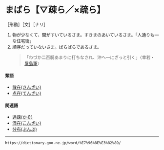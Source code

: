 # まばら【▽疎ら／×疏ら】

［形動］［文］［ナリ］
1. 物が少なくて、間がすいているさま。すきまのあいているさま。「人通りも―な住宅街」
2. 順序だっていないさま。ばらばらであるさま。
    >「わづか二百騎あまりに打ちなされ、沖へ―にざっと引く」〈幸若・[屋島軍](https://dictionary.goo.ne.jp/word/%E5%B1%8B%E5%B3%B6/#jn-221779)〉
        

#### 類語

-   [散在(さんざい)](https://dictionary.goo.ne.jp/word/%E6%95%A3%E5%9C%A8/#jn-90705)
-   [点在(てんざい)](https://dictionary.goo.ne.jp/word/%E7%82%B9%E5%9C%A8/#jn-153505)

#### 関連語

-   [過疎(かそ)](https://dictionary.goo.ne.jp/word/%E9%81%8E%E7%96%8E/#jn-41477)
-   [混在(こんざい)](https://dictionary.goo.ne.jp/word/%E6%B7%B7%E5%9C%A8/#jn-83497)
-   [分布(ぶんぷ)](https://dictionary.goo.ne.jp/word/%E5%88%86%E5%B8%83/#jn-197704)

---
`https://dictionary.goo.ne.jp/word/%E7%96%8E%E3%82%89/`